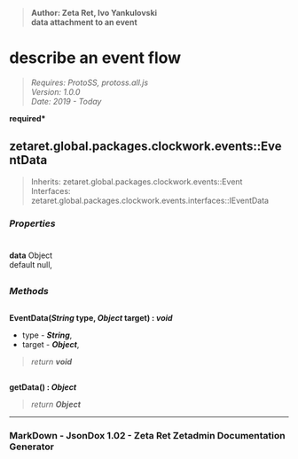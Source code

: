 > __Author: Zeta Ret, Ivo Yankulovski__  
> __data attachment to an event__  
# describe an event flow  
> *Requires: ProtoSS, protoss.all.js*  
> *Version: 1.0.0*  
> *Date: 2019 - Today*  

__required*__

## zetaret.global.packages.clockwork.events::EventData  
> Inherits: zetaret.global.packages.clockwork.events::Event  
> Interfaces: zetaret.global.packages.clockwork.events.interfaces::IEventData  

### *Properties*  

#  
__data__ Object  
default null,   


##  
### *Methods*  

##  
__EventData(*String* type, *Object* target) : *void*__  
  
- type - __*String*__,   
- target - __*Object*__,   
> *return __void__*  

##  
__getData() : *Object*__  
  
> *return __Object__*  

---  
### MarkDown - JsonDox 1.02 - Zeta Ret Zetadmin Documentation Generator